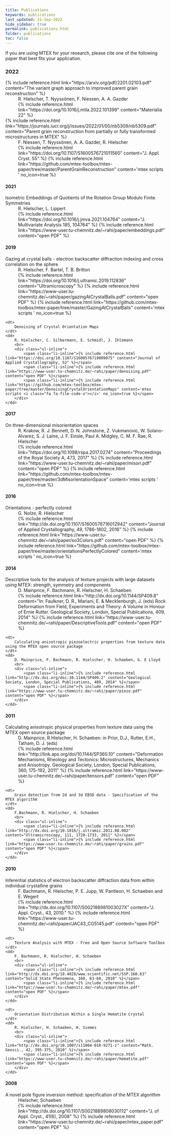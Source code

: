 ```yaml
---
title: Publications
keywords: publications
last_updated: 21-Sep-2022
hide_sidebar: true
permalink: publications.html
folder: publications
toc: false
---
```


If you are using MTEX for your research, please cite one of the following paper that best fits your application.

### 2022

<dl>
    <dt>
		{% include reference.html link="https://arxiv.org/pdf/2201.02103.pdf" content="The variant graph approach to improved parent grain reconstruction" %}
    </dt>
    <dd>
        R. Hielscher, T. Nyyssönen, F. Niessen, A. A. Gazder
        <br>
        <div class="ul-inline">
            <!--<span class="li-inline">{% include reference.html link="https://arxiv.org/pdf/2201.02103.pdf" content="open PDF" %}</span>-->
            <span class="li-inline">{% include reference.html link="https://doi.org/10.1016/j.mtla.2022.101399" content="Materialia 22" %}</span>
        </div>
    </dd>
    <dt>
        {% include reference.html link="https://journals.iucr.org/j/issues/2022/01/00/nb5309/nb5309.pdf" 
		content="Parent grain reconstruction from partially or fully transformed microstructures in MTEX" %}
    </dt>
    <dd>
        F. Niessen, T. Nyyssönen, A. A. Gazder, R. Hielscher
        <br>
        <div class="ul-inline">
            <span class="li-inline">{% include reference.html link="https://doi.org/10.1107/S1600576721011560" content="J. Appl. Cryst. 55" %}</span>
            <span class="li-inline">{% include reference.html link="https://github.com/mtex-toolbox/mtex-paper/tree/master/ParentGrainReconstruction" content='mtex scripts <i class="fa fa-file-code-o"></i>' no_icon=true %}</span>			
        </div>
    </dd>
</dl>

#### 2021

<dl>
    <dt>
        Isometric Embeddings of Quotients of the Rotation Group Modulo Finite Symmetries
    </dt>
    <dd>
        R. Hielscher, L. Lippert
        <br>
        <div class="ul-inline">
            <span class="li-inline">{% include reference.html link="https://doi.org/10.1016/j.jmva.2021.104764" content="J. Multivariate Analysis 185, 104764" %}</span>
            <span class="li-inline">{% include reference.html link="https://www-user.tu-chemnitz.de/~rahi/paper/embeddings.pdf" content="open PDF" %}</span>
        </div>
    </dd>
</dl>

#### 2019

<dl>
    <dt>
        Gazing at crystal balls - electron backscatter diffraction indexing and cross correlation on the sphere
    </dt>
    <dd>
        R. Hielscher, F. Bartel, T. B. Britton
        <br>
        <div class="ul-inline">
            <span class="li-inline">{% include reference.html link="https://doi.org/10.1016/j.ultramic.2019.112836" content="Ultramicroscopy" %}</span>
            <span class="li-inline">{% include reference.html link="https://www-user.tu-chemnitz.de/~rahi/paper/gazingAtCrystalBalls.pdf" content="open PDF" %}</span>
            <span class="li-inline">{% include reference.html link="https://github.com/mtex-toolbox/mtex-paper/tree/master/GazingAtCrystalBalls" content='mtex scripts <i class="fa fa-file-code-o"></i>' no_icon=true %}</span>
        </div>
    </dd>
    
    <dt>
        Denoising of Crystal Orientation Maps
    </dt>
    <dd>
        R. Hielscher, C. Silbermann, E. Schmidl, J. Ihlemann
        <br>
        <div class="ul-inline">
            <span class="li-inline">{% include reference.html link="https://doi.org/10.1107/S1600576719009075" content="Journal of Applied Crystallography, 52" %}</span>
            <span class="li-inline">{% include reference.html link="https://www-user.tu-chemnitz.de/~rahi/paper/denoising.pdf" content="open PDF" %}</span>
            <span class="li-inline">{% include reference.html link="https://github.com/mtex-toolbox/mtex-paper/tree/master/DenoisingCrystalOrientationMaps" content='mtex scripts <i class="fa fa-file-code-o"></i>' no_icon=true %}</span>
        </div>
    </dd>
</dl>

#### 2017

<dl>
    <dt>
        On three-dimensional misorientation spaces
    </dt>
    <dd>
        R. Krakow, R. J. Bennett, D. N. Johnstone, Z. Vukmanovic, W. Solano-Alvarez, S. J. Laine, J. F. Einsle, Paul A. Midgley, C. M. F. Rae, R. Hielscher
        <br>
        <div class="ul-inline">
            <span class="li-inline">{% include reference.html link="https://doi.org/10.1098/rspa.2017.0274" content="Proceedings of the Royal Society A, 473, 2017" %}</span>
            <span class="li-inline">{% include reference.html link="https://www-user.tu-chemnitz.de/~rahi/paper/misori.pdf" content="open PDF" %}</span>
            <span class="li-inline">{% include reference.html link="https://github.com/mtex-toolbox/mtex-paper/tree/master/3dMisorientationSpace" content='mtex scripts <i class="fa fa-file-code-o"></i>' no_icon=true %}</span>
        </div>
    </dd>
</dl>

#### 2016

<dl>
    <dt>
        Orientations - perfectly colored
    </dt>
    <dd>
        G. Nolze, R. Hielscher
        <br>
        <div class="ul-inline">
            <span class="li-inline">{% include reference.html link="http://dx.doi.org/10.1107/S1600576716012942" content="Journal of Applied Crystallography, 49, 1786-1802, 2016" %}</span>
            <span class="li-inline">{% include reference.html link="https://www-user.tu-chemnitz.de/~rahi/paper/so3Colors.pdf" content="open PDF" %}</span>
            <span class="li-inline">{% include reference.html link="https://github.com/mtex-toolbox/mtex-paper/tree/master/orientationsPerfectlyColored" content='mtex scripts <i class="fa fa-file-code-o"></i>' no_icon=true %}</span>
        </div>
    </dd>
</dl>

#### 2014

<dl>
    <dt>
        Descriptive tools for the analysis of texture projects with large datasets using MTEX: strength, symmetry and components
    </dt>
    <dd>
        D. Mainprice, F. Bachmann, R. Hielscher, H. Schaeben
        <br>
        <div class="ul-inline">
            <span class="li-inline">{% include reference.html link="http://dx.doi.org/10.1144/SP409.8" content="In: Faulkner, D. R., Mariani, E. & Mecklenburgh, J. (eds) Rock Deformation from Field, Experiments and Theory: A Volume in Honour of Ernie Rutter. Geological Society, London, Special Publications, 409, 2014" %}</span>
            <span class="li-inline">{% include reference.html link="https://www-user.tu-chemnitz.de/~rahi/paper/DescriptiveTools.pdf" content="open PDF" %}</span>
        </div>
    </dd>

    <dt>
        Calculating anisotropic piezoelectric properties from texture data using the MTEX open source package
    </dt>
    <dd>
        D. Mainprice, F. Bachmann, R. Hielscher, H. Schaeben, G. E Lloyd
        <br>
        <div class="ul-inline">
            <span class="li-inline">{% include reference.html link="http://dx.doi.org/doi:10.1144/SP409.2" content="Geological Society, London, Special Publications, 409, 2014" %}</span>
            <span class="li-inline">{% include reference.html link="https://www-user.tu-chemnitz.de/~rahi/paper/piezo.pdf" content="open PDF" %}</span>
        </div>
    </dd>
</dl>

#### 2011

<dl>
    <dt>
        Calculating anisotropic physical properties from texture data using the MTEX open source package
    </dt>
    <dd>
        D. Mainprice, R.Hielscher, H. Schaeben: in Prior, D.J., Rutter, E.H., Tatham, D. J. (eds)
        <br>
        <div class="ul-inline">
            <span class="li-inline">{% include reference.html link="http://link.aps.org/doi/10.1144/SP360.10" content="Deformation Mechanisms, Rheology and Tectonics: Microstructures, Mechanics and Anisotropy. Geological Society, London, Special Publications, 360, 175-192, 2011" %}</span>
            <span class="li-inline">{% include reference.html link="https://www-user.tu-chemnitz.de/~rahi/paper/tensors.pdf" content="open PDF" %}</span>
        </div>
    </dd>

    <dt>
        Grain detection from 2d and 3d EBSD data - Specification of the MTEX algorithm
    </dt>
    <dd>
        F.Bachmann, R. Hielscher, H. Schaeben
        <br>
        <div class="ul-inline">
            <span class="li-inline">{% include reference.html link="http://dx.doi.org/10.1016/j.ultramic.2011.08.002" content="Ultramicroscopy, 111, 1720-1733, 2011" %}</span>
            <span class="li-inline">{% include reference.html link="https://www-user.tu-chemnitz.de/~rahi/paper/grains.pdf" content="open PDF" %}</span>
        </div>
    </dd>
</dl>

#### 2010

<dl>
    <dt>
        Inferential statistics of electron backscatter diffraction data from within individual crystalline grains
    </dt>
    <dd>
        F. Bachmann, R. Hielscher, P. E. Jupp, W. Pantleon, H. Schaeben and E. Wegert
        <br>
        <div class="ul-inline">
            <span class="li-inline">{% include reference.html link="http://dx.doi.org/10.1107/S002188981003027X" content="J. Appl. Cryst., 43, 2010." %}</span>
            <span class="li-inline">{% include reference.html link="https://www-user.tu-chemnitz.de/~rahi/paper/JAC43_CG5145.pdf" content="open PDF" %}</span>
        </div>
    </dd>

    <dt>
        Texture Analysis with MTEX - Free and Open Source Software Toolbox
    </dt>
    <dd>
        F. Bachmann, R. Hielscher, H. Schaeben
        <br>
        <div class="ul-inline">
            <span class="li-inline">{% include reference.html link="http://dx.doi.org/10.4028/www.scientific.net/SSP.160.63" content="Solid State Phenomena, 160, 63-68, 2010" %}</span>
            <span class="li-inline">{% include reference.html link="https://www-user.tu-chemnitz.de/~rahi/paper/mtex.pdf" content="open PDF" %}</span>
        </div>
    </dd>

    <dt>
        Orientation Distribution Within a Single Hematite Crystal
    </dt>
    <dd>
        R. Hielscher, H. Schaeben, H. Siemes
        <br>
        <div class="ul-inline">
            <span class="li-inline">{% include reference.html link="http://dx.doi.org/10.1007/s11004-010-9271-z" content="Math. Geosci., 42, 395-375, 2010" %}</span>
            <span class="li-inline">{% include reference.html link="https://www-user.tu-chemnitz.de/~rahi/paper/hematite.pdf" content="open PDF" %}</span>
        </div>
    </dd>
</dl>

#### 2008

<dl>
    <dt>
        A novel pole figure inversion method: specification of the MTEX algorithm
    </dt>
    <dd>
        Hielscher, Schaeben
        <br>
        <div class="ul-inline">
            <span class="li-inline">{% include reference.html link="http://dx.doi.org/10.1107/S0021889808030112" content="J. of Appl. Cryst., 41(6), 2008" %}</span>
            <span class="li-inline">{% include reference.html link="https://www-user.tu-chemnitz.de/~rahi/paper/mtex_paper.pdf" content="open PDF" %}</span>
        </div>
    </dd>
</dl>

